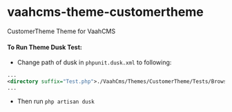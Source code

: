 # vaahcms-theme-customertheme
CustomerTheme Theme for VaahCMS


#### To Run Theme Dusk Test:
- Change path of dusk in `phpunit.dusk.xml` to following:
```xml
...
<directory suffix="Test.php">./VaahCms/Themes/CustomerTheme/Tests/Browser</directory>
...
```

- Then run `php artisan dusk`